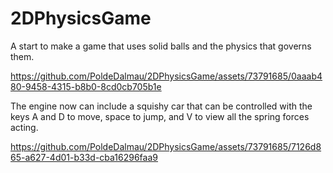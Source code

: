 # 2DPhysicsGame
A start to make a game that uses solid balls and the physics that governs them. 


https://github.com/PoldeDalmau/2DPhysicsGame/assets/73791685/0aaab480-9458-4315-b8b0-8cd0cb705b1e


The engine now can include a squishy car that can be controlled with the keys A and D to move, space to jump, and V to view all the spring forces acting.


https://github.com/PoldeDalmau/2DPhysicsGame/assets/73791685/7126d865-a627-4d01-b33d-cba16296faa9

